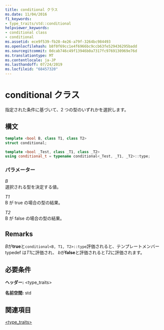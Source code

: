 ```yaml
---
title: conditional クラス
ms.date: 11/04/2016
f1_keywords:
- type_traits/std::conditional
helpviewer_keywords:
- conditional class
- conditional
ms.assetid: ece9f539-fb28-4e26-a79f-3264bc984493
ms.openlocfilehash: b8f0f69cc1e4f6966bc9ccb63fe529436295badd
ms.sourcegitcommit: 0dcab746c49f13946b0a7317fc9769130969e76d
ms.translationtype: MT
ms.contentlocale: ja-JP
ms.lasthandoff: 07/24/2019
ms.locfileid: "68457320"
---
```

# <a name="conditional-class"></a>conditional クラス

指定された条件に基づいて、2 つの型のいずれかを選択します。

## <a name="syntax"></a>構文

```cpp
template <bool B, class T1, class T2>
struct conditional;

template <bool _Test, class _T1, class _T2>
using conditional_t = typename conditional<_Test, _T1, _T2>::type;
```

### <a name="parameters"></a>パラメーター

*B*\
選択される型を決定する値。

*T1*\
B が true の場合の型の結果。

*T2*\
B が false の場合の型の結果。

## <a name="remarks"></a>Remarks

*B*が**true**と`conditional<B, T1, T2>::type`評価されると、テンプレートメンバー typedef は*T1*に評価され、 *b*が**false**と評価されると*T2*に評価されます。

## <a name="requirements"></a>必要条件

**ヘッダー:** \<type_traits>

**名前空間:** std

## <a name="see-also"></a>関連項目

[<type_traits>](../standard-library/type-traits.md)
